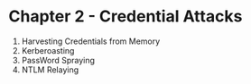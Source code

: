 # Chapter 2 - Credential Attacks

1. Harvesting Credentials from Memory
2. Kerberoasting
3. PassWord Spraying
4. NTLM Relaying